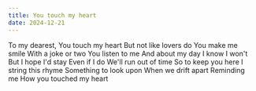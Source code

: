 ```yaml
---
title: You touch my heart
date: 2024-12-21
---
```


<div class="poetry">

To my dearest,
You touch my heart
But not like lovers do
You make me smile
With a joke or two
You listen to me
And about my day
I know I won't
But I hope I'd stay
Even if I do
We'll run out of time
So to keep you here
I string this rhyme
Something to look upon
When we drift apart
Reminding me
How you touched my heart 

</div>
